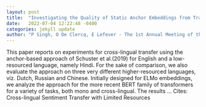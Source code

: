 ```yaml
---
layout: post
title:  "Investigating the Quality of Static Anchor Embeddings from Transformers for Under-Resourced Languages"
date:   2022-07-04 12:22:48 -0400
categories: jekyll update
author: "P Singh, O De Clercq, E Lefever - The 1st Annual Meeting of the ELRA/ISCA Special …, 2022"
---
```

This paper reports on experiments for cross-lingual transfer using the anchor-based approach of Schuster et al.(2019) for English and a low-resourced language, namely Hindi. For the sake of comparison, we also evaluate the approach on three very different higher-resourced languages, viz. Dutch, Russian and Chinese. Initially designed for ELMo embeddings, we analyze the approach for the more recent BERT family of transformers for a variety of tasks, both mono and cross-lingual. The results …
Cites: ‪Cross-lingual Sentiment Transfer with Limited Resources‬  